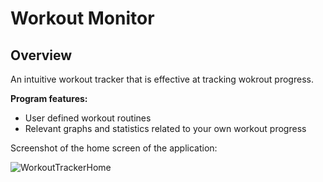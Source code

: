 # Workout Monitor

## Overview 

An intuitive workout tracker that is effective at tracking wokrout progress. 

**Program features:**
- User defined workout routines
- Relevant graphs and statistics related to your own workout progress <br/>

Screenshot of the home screen of the application: <br/>

![WorkoutTrackerHome](https://user-images.githubusercontent.com/66135756/114240715-966a1c00-994d-11eb-9cb4-043c6cec05d5.png)








